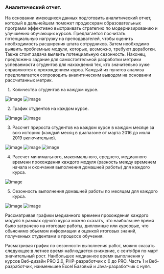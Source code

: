 ### Аналитический отчет.

На основании имеющихся данных подготовить аналитический отчет, который в дальнейшем поможет продюсерам образовательных программ эффективно выстраивать стратегию по модернизированию и улучшению  обучающих курсов.
Предлагается посчитать потенциальную нагрузку на преподавателей, чтобы оценить необходимость расширения штата сотрудников. Затем необходимо выявить проблемные модули, которые, возможно, требуют доработки. Также стоит задача выявить потенциальную сезонность. Наконец, предложено задание для самостоятельной разработки метрики успеваемости студентов для нахождения тех, кто значительно хуже справляются с прохождением курса. Каждый из пунктов анализа предполагается сопроводить аналитическим выводом на основании рассчитанных метрик.

1. Количество студентов на каждом курсе.

![image](https://user-images.githubusercontent.com/90903706/141699673-c16182b9-fd68-431b-be19-807674b1ee77.png)
![image](https://user-images.githubusercontent.com/90903706/141699739-1c204b03-6c25-49eb-b997-2d19c6bc0015.png)

2. График студентов на каждом курсе.

![image](https://user-images.githubusercontent.com/90903706/141699779-e6fd7a29-a728-4022-8534-68501c260fd9.png)
![image](https://user-images.githubusercontent.com/90903706/141699824-84631ded-7169-49da-b376-f27bb3233d98.png)

3. Рассчет прироста студентов на каждом курсе в каждом месяце за всю историю (каждый месяц в диапазоне от марта 2016 до июля 2019 включительно). 

![image](https://user-images.githubusercontent.com/90903706/141699884-c15b58d0-e18b-44d0-92ef-be0a0138bd4e.png)
![image](https://user-images.githubusercontent.com/90903706/141699928-51f87cdc-fc1e-43e3-adc5-e60da766645c.png)
![image](https://user-images.githubusercontent.com/90903706/141700088-375b33bf-94e9-42be-a251-873e3b8cc73e.png)

4. Рассчет минимального, максимального, среднего, медианного времени прохождения каждого модуля (разность между временем начала и окончания выполнения домашней работы) для каждого курса.

![image](https://user-images.githubusercontent.com/90903706/141700168-d289fa56-84c8-4346-bfce-7b121ea02126.png)

5. Сезонность выполнения домашней работы по месяцам для каждого курса.

![image](https://user-images.githubusercontent.com/90903706/141700288-c671ba7d-bc18-4f78-b105-87a2fef0e791.png)
![image](https://user-images.githubusercontent.com/90903706/141700432-86a71c6b-22af-4fba-a6e8-e0e9e75dbc74.png)

Рассматривая графики медианного времени прохождения каждого модуля в рамках одного курса можно сказать, что наибольшее время было затрачено на итоговые работы, дипломные или курсовые, что обьяснимо обьемом информации и оценкой итоговых знаний, полученных студентами в процессе обучения. 
     
Расматривая график по сезонности выполнения работ, можно сказать следующее:в летнее время наблюдается снижение, с сентября по март значительный рост. Наибольшее медианное время выполнения у курсов Веб-дизайн PRO 2.0, PHP-разработчик с 0 до PRO. Часть 1 и Веб-разработчик, наименьшее Excel Базовый и Java-разработчик c нуля.




